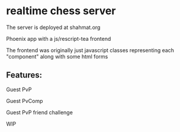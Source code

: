 # realtime chess server

The server is deployed at shahmat.org

Phoenix app with a js/rescript-tea frontend

The frontend was originally just javascript classes representing each "component" along with some html forms

## Features:

Guest PvP

Guest PvComp

Guest PvP friend challenge

WIP
